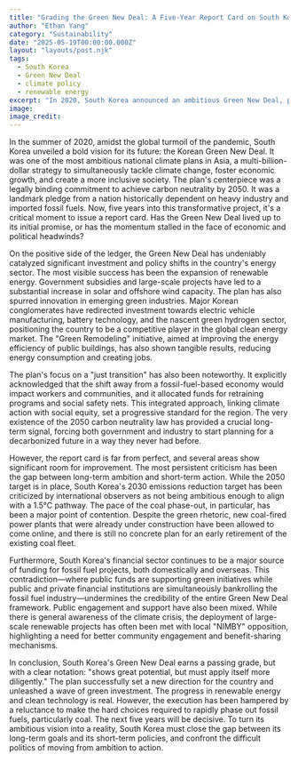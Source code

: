 ```yaml
---
title: "Grading the Green New Deal: A Five-Year Report Card on South Korea's Climate Ambitions"
author: "Ethan Yang"
category: "Sustainability"
date: "2025-05-19T00:00:00.000Z"
layout: "layouts/post.njk"
tags:
  - South Korea
  - Green New Deal
  - climate policy
  - renewable energy
excerpt: "In 2020, South Korea announced an ambitious Green New Deal, pledging to achieve carbon neutrality by 2050 and transform its fossil-fuel-dependent economy. Five years on, it's time to assess the progress. How is the plan holding up?"
image: 
image_credit: 
---
```


In the summer of 2020, amidst the global turmoil of the pandemic, South Korea unveiled a bold vision for its future: the Korean Green New Deal. It was one of the most ambitious national climate plans in Asia, a multi-billion-dollar strategy to simultaneously tackle climate change, foster economic growth, and create a more inclusive society. The plan's centerpiece was a legally binding commitment to achieve carbon neutrality by 2050. It was a landmark pledge from a nation historically dependent on heavy industry and imported fossil fuels. Now, five years into this transformative project, it's a critical moment to issue a report card. Has the Green New Deal lived up to its initial promise, or has the momentum stalled in the face of economic and political headwinds?

On the positive side of the ledger, the Green New Deal has undeniably catalyzed significant investment and policy shifts in the country's energy sector. The most visible success has been the expansion of renewable energy. Government subsidies and large-scale projects have led to a substantial increase in solar and offshore wind capacity. The plan has also spurred innovation in emerging green industries. Major Korean conglomerates have redirected investment towards electric vehicle manufacturing, battery technology, and the nascent green hydrogen sector, positioning the country to be a competitive player in the global clean energy market. The "Green Remodeling" initiative, aimed at improving the energy efficiency of public buildings, has also shown tangible results, reducing energy consumption and creating jobs.

The plan's focus on a "just transition" has also been noteworthy. It explicitly acknowledged that the shift away from a fossil-fuel-based economy would impact workers and communities, and it allocated funds for retraining programs and social safety nets. This integrated approach, linking climate action with social equity, set a progressive standard for the region. The very existence of the 2050 carbon neutrality law has provided a crucial long-term signal, forcing both government and industry to start planning for a decarbonized future in a way they never had before.

However, the report card is far from perfect, and several areas show significant room for improvement. The most persistent criticism has been the gap between long-term ambition and short-term action. While the 2050 target is in place, South Korea's 2030 emissions reduction target has been criticized by international observers as not being ambitious enough to align with a 1.5°C pathway. The pace of the coal phase-out, in particular, has been a major point of contention. Despite the green rhetoric, new coal-fired power plants that were already under construction have been allowed to come online, and there is still no concrete plan for an early retirement of the existing coal fleet.

Furthermore, South Korea's financial sector continues to be a major source of funding for fossil fuel projects, both domestically and overseas. This contradiction—where public funds are supporting green initiatives while public and private financial institutions are simultaneously bankrolling the fossil fuel industry—undermines the credibility of the entire Green New Deal framework. Public engagement and support have also been mixed. While there is general awareness of the climate crisis, the deployment of large-scale renewable projects has often been met with local "NIMBY" opposition, highlighting a need for better community engagement and benefit-sharing mechanisms.

In conclusion, South Korea's Green New Deal earns a passing grade, but with a clear notation: "shows great potential, but must apply itself more diligently." The plan successfully set a new direction for the country and unleashed a wave of green investment. The progress in renewable energy and clean technology is real. However, the execution has been hampered by a reluctance to make the hard choices required to rapidly phase out fossil fuels, particularly coal. The next five years will be decisive. To turn its ambitious vision into a reality, South Korea must close the gap between its long-term goals and its short-term policies, and confront the difficult politics of moving from ambition to action.
